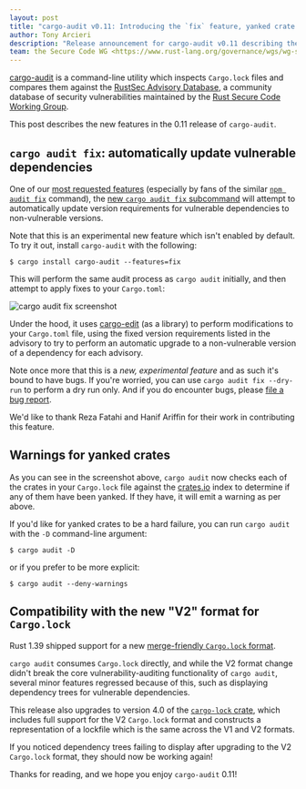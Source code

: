 ```yaml
---
layout: post
title: "cargo-audit v0.11: Introducing the `fix` feature, yanked crate detection, and more"
author: Tony Arcieri
description: "Release announcement for cargo-audit v0.11 describing the new features"
team: the Secure Code WG <https://www.rust-lang.org/governance/wgs/wg-secure-code>
---
```


[cargo-audit](https://github.com/rustsec/cargo-audit) is a command-line utility which inspects `Cargo.lock` files and compares them against the [RustSec Advisory Database](https://rustsec.org), a community database of security vulnerabilities maintained by the [Rust Secure Code Working Group](https://github.com/rust-secure-code/wg).

This post describes the new features in the 0.11 release of `cargo-audit`.

## `cargo audit fix`: automatically update vulnerable dependencies

One of our [most requested features](https://github.com/RustSec/cargo-audit/issues/23) (especially by fans of the similar [`npm audit fix`](https://docs.npmjs.com/cli/audit) command), the [new `cargo audit fix` subcommand](https://github.com/RustSec/cargo-audit#cargo-audit-fix-subcommand) will attempt to automatically update version requirements for vulnerable dependencies to non-vulnerable versions.

Note that this is an experimental new feature which isn't enabled by default. To try it out, install `cargo-audit` with the following:

```
$ cargo install cargo-audit --features=fix
```

This will perform the same audit process as `cargo audit` initially, and then attempt to apply fixes to your `Cargo.toml`:

![cargo audit fix screenshot](../../../../images/inside-rust/2020-01-23-Introducing-cargo-audit-fix-and-more/cargo-audit-fix.png)

Under the hood, it uses [cargo-edit](https://github.com/killercup/cargo-edit) (as a library) to perform modifications to your `Cargo.toml` file, using the fixed version requirements listed in the advisory to try to perform an automatic upgrade to a non-vulnerable version of a dependency for each advisory.

Note once more that this is a *new, experimental feature* and as such it's bound to have bugs. If you're worried, you can use `cargo audit fix --dry-run` to perform a dry run only. And if you do encounter bugs, please [file a bug report](https://github.com/rustsec/cargo-audit/issues).

We'd like to thank Reza Fatahi and Hanif Ariffin for their work in contributing this feature.

## Warnings for yanked crates

As you can see in the screenshot above, `cargo audit` now checks each of the crates in your `Cargo.lock` file against the [crates.io](https://crates.io) index to determine if any of them have been yanked. If they have, it will emit a warning as per above.

If you'd like for yanked crates to be a hard failure, you can run `cargo audit` with the `-D` command-line argument:

```
$ cargo audit -D
```

or if you prefer to be more explicit:

```
$ cargo audit --deny-warnings
```

## Compatibility with the new "V2" format for `Cargo.lock`

Rust 1.39 shipped support for a new [merge-friendly `Cargo.lock` format](https://github.com/rust-lang/cargo/pull/7070).

`cargo audit` consumes `Cargo.lock` directly, and while the V2 format change didn't break the core vulnerability-auditing functionality of `cargo audit`, several minor features regressed because of this, such as displaying dependency trees for vulnerable dependencies.

This release also upgrades to version 4.0 of the [`cargo-lock` crate](https://github.com/RustSec/cargo-lock), which includes full support for the V2 `Cargo.lock` format and constructs a representation of a lockfile which is the same across the V1 and V2 formats.

If you noticed dependency trees failing to display after upgrading to the V2 `Cargo.lock` format, they should now be working again!

Thanks for reading, and we hope you enjoy `cargo-audit` 0.11!

